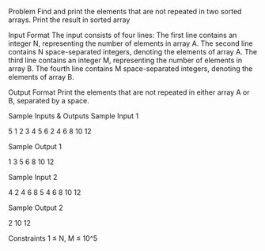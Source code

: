 Problem
Find and print the elements that are not repeated in two sorted arrays. Print the result in sorted array

Input Format
The input consists of four lines:
The first line contains an integer N, representing the number of elements in array A.
The second line contains N space-separated integers, denoting the elements of array A.
The third line contains an integer M, representing the number of elements in array B.
The fourth line contains M space-separated integers, denoting the elements of array B.

Output Format
Print the elements that are not repeated in either array A or B, separated by a space.

Sample Inputs & Outputs
Sample Input 1

5
1 2 3 4 5
6
2 4 6 8 10 12

Sample Output 1

1 3 5 6 8 10 12

Sample Input 2

4
2 4 6 8
5
4 6 8 10 12

Sample Output 2

2 10 12

Constraints
1 ≤ N, M ≤ 10^5